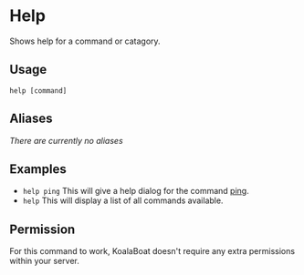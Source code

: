 # Help
Shows help for a command or catagory.

## Usage
`help [command]`

## Aliases
*There are currently no aliases*

## Examples
- `help ping` This will give a help dialog for the command [ping](/commands/info/ping).
- `help` This will display a list of all commands available.

## Permission
For this command to work, KoalaBoat doesn't require any extra permissions within your server.